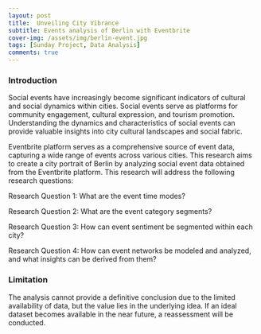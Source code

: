 ```yaml
---
layout: post
title:  Unveiling City Vibrance
subtitle: Events analysis of Berlin with Eventbrite
cover-img: /assets/img/berlin-event.jpg
tags: [Sunday Project, Data Analysis]
comments: true
---
```


### Introduction

Social events have increasingly become significant indicators of cultural and social dynamics within cities. Social events serve as platforms for community engagement, cultural expression, and tourism promotion. Understanding the dynamics and characteristics of social events can provide valuable insights into city cultural landscapes and social fabric.

Eventbrite platform serves as a comprehensive source of event data, capturing a wide range of events across various cities. This research aims to create a city portrait of Berlin by analyzing social event data obtained from the Eventbrite platform. This research will address the following research questions:

Research Question 1: What are the event time modes?

Research Question 2: What are the event category segments?

Research Question 3: How can event sentiment be segmented within each city?

Research Question 4: How can event networks be modeled and analyzed, and what insights can be derived from them?




### Limitation
The analysis cannot provide a definitive conclusion due to the limited availability of data, but the value lies in the underlying idea. If an ideal dataset becomes available in the near future, a reassessment will be conducted.

